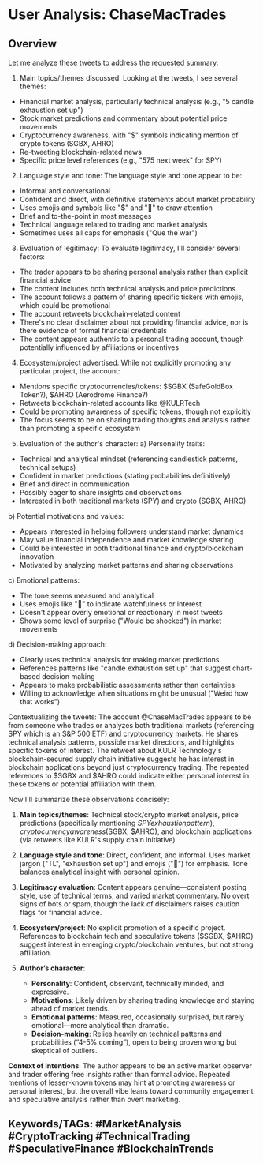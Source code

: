 # User Analysis: ChaseMacTrades

## Overview

<think>
Let me analyze these tweets to address the requested summary.

1. Main topics/themes discussed:
Looking at the tweets, I see several themes:
- Financial market analysis, particularly technical analysis (e.g., "5 candle exhaustion set up")
- Stock market predictions and commentary about potential price movements
- Cryptocurrency awareness, with "$" symbols indicating mention of crypto tokens (SGBX, AHRO)
- Re-tweeting blockchain-related news
- Specific price level references (e.g., "575 next week" for SPY)

2. Language style and tone:
The language style and tone appear to be:
- Informal and conversational
- Confident and direct, with definitive statements about market probability
- Uses emojis and symbols like "$" and "👀" to draw attention
- Brief and to-the-point in most messages
- Technical language related to trading and market analysis
- Sometimes uses all caps for emphasis ("Que the war")

3. Evaluation of legitimacy:
To evaluate legitimacy, I'll consider several factors:
- The trader appears to be sharing personal analysis rather than explicit financial advice
- The content includes both technical analysis and price predictions
- The account follows a pattern of sharing specific tickers with emojis, which could be promotional
- The account retweets blockchain-related content
- There's no clear disclaimer about not providing financial advice, nor is there evidence of formal financial credentials
- The content appears authentic to a personal trading account, though potentially influenced by affiliations or incentives

4. Ecosystem/project advertised:
While not explicitly promoting any particular project, the account:
- Mentions specific cryptocurrencies/tokens: $SGBX (SafeGoldBox Token?), $AHRO (Aerodrome Finance?)
- Retweets blockchain-related accounts like @KULRTech
- Could be promoting awareness of specific tokens, though not explicitly
- The focus seems to be on sharing trading thoughts and analysis rather than promoting a specific ecosystem

5. Evaluation of the author's character:
a) Personality traits:
- Technical and analytical mindset (referencing candlestick patterns, technical setups)
- Confident in market predictions (stating probabilities definitively)
- Brief and direct in communication
- Possibly eager to share insights and observations
- Interested in both traditional markets (SPY) and crypto (SGBX, AHRO)

b) Potential motivations and values:
- Appears interested in helping followers understand market dynamics
- May value financial independence and market knowledge sharing
- Could be interested in both traditional finance and crypto/blockchain innovation
- Motivated by analyzing market patterns and sharing observations

c) Emotional patterns:
- The tone seems measured and analytical
- Uses emojis like "👀" to indicate watchfulness or interest
- Doesn't appear overly emotional or reactionary in most tweets
- Shows some level of surprise ("Would be shocked") in market movements

d) Decision-making approach:
- Clearly uses technical analysis for making market predictions
- References patterns like "candle exhaustion set up" that suggest chart-based decision making
- Appears to make probabilistic assessments rather than certainties
- Willing to acknowledge when situations might be unusual ("Weird how that works")

Contextualizing the tweets:
The account @ChaseMacTrades appears to be from someone who trades or analyzes both traditional markets (referencing SPY which is an S&P 500 ETF) and cryptocurrency markets. He shares technical analysis patterns, possible market directions, and highlights specific tokens of interest. The retweet about KULR Technology's blockchain-secured supply chain initiative suggests he has interest in blockchain applications beyond just cryptocurrency trading. The repeated references to $SGBX and $AHRO could indicate either personal interest in these tokens or potential affiliation with them.

Now I'll summarize these observations concisely:
</think>

1. **Main topics/themes**: Technical stock/crypto market analysis, price predictions (specifically mentioning $SPY exhaustion pattern), cryptocurrency awareness ($SGBX, $AHRO), and blockchain applications (via retweets like KULR's supply chain initiative).

2. **Language style and tone**: Direct, confident, and informal. Uses market jargon ("TL", "exhaustion set up") and emojis ("👀") for emphasis. Tone balances analytical insight with personal opinion.

3. **Legitimacy evaluation**: Content appears genuine—consistent posting style, use of technical terms, and varied market commentary. No overt signs of bots or spam, though the lack of disclaimers raises caution flags for financial advice.

4. **Ecosystem/project**: No explicit promotion of a specific project. References to blockchain tech and speculative tokens ($SGBX, $AHRO) suggest interest in emerging crypto/blockchain ventures, but not strong affiliation.

5. **Author’s character**:
   - **Personality**: Confident, observant, technically minded, and expressive.
   - **Motivations**: Likely driven by sharing trading knowledge and staying ahead of market trends.
   - **Emotional patterns**: Measured, occasionally surprised, but rarely emotional—more analytical than dramatic.
   - **Decision-making**: Relies heavily on technical patterns and probabilities (“4-5% coming”), open to being proven wrong but skeptical of outliers.

**Context of intentions**: The author appears to be an active market observer and trader offering free insights rather than formal advice. Repeated mentions of lesser-known tokens may hint at promoting awareness or personal interest, but the overall vibe leans toward community engagement and speculative analysis rather than overt marketing.

**Keywords/TAGs**: #MarketAnalysis #CryptoTracking #TechnicalTrading #SpeculativeFinance #BlockchainTrends
---
